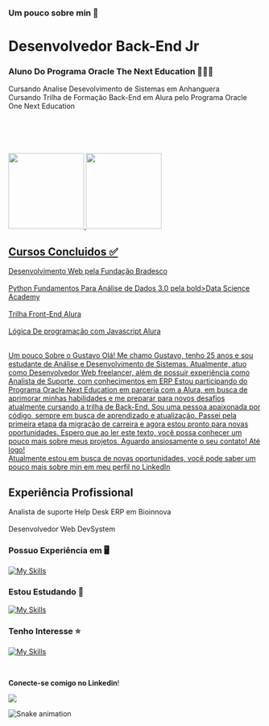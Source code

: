 ### Um pouco sobre min 🌈
<h1>Desenvolvedor Back-End Jr</h1>
<h3>Aluno Do Programa <bold>Oracle The Next Education 🚀🚀🚀</bold></h3>     
Cursando Analise Desevolvimento de Sistemas em Anhanguera <br>
Cursando Trilha de Formação Back-End em Alura pelo Programa Oracle One Next Education <br><br><br><br><br><br>
<div align="left">
    <a href="https://github.com/GustavoSilvaMarcal">
    <img height="150em" src="https://github-readme-stats.vercel.app/api?username=GustavoSilvaMarcal&show_icons=true&theme=tokyonight&include_all_commits=true&count_private=true"/>
    <img height="150em" src="https://github-readme-stats.vercel.app/api/top-langs/?username=GustavoSilvaMarcal&layout=compact&langs_count=7&theme=tokyonight"/>
</div>

<h2>Cursos Concluidos  ✅</h2>
  Desenvolvimento Web pela Fundação Bradesco <br><br>
  Python Fundamentos Para Análise de Dados 3.0 pela bold>Data Science Academy <br><br>
  Trilha Front-End Alura <br><br>
  Lógica De programação com Javascript Alura <br><br>


  Um pouco Sobre o Gustavo 
  Olá! Me chamo Gustavo, tenho 25 anos e sou estudante de Análise e Desenvolvimento de Sistemas. Atualmente, atuo como Desenvolvedor Web freelancer, além de possuir experiência como Analista de Suporte, com conhecimentos em ERP
  Estou participando do Programa Oracle Next Education em parceria com a Alura, em busca de aprimorar minhas habilidades e me preparar para novos desafios atualmente cursando a trilha de Back-End. 
  Sou uma pessoa apaixonada por código, sempre em busca de aprendizado e atualização.
  Passei pela primeira etapa da migração de carreira e agora estou pronto para novas oportunidades. Espero que ao ler este texto, você possa conhecer um pouco mais sobre meus projetos. Aguardo ansiosamente o seu contato! Até logo!  
  Atualmente estou em busca de novas oportunidades, você pode saber um pouco mais sobre min em meu perfil no  [LinkedIn](https://www.linkedin.com/in/gustavo-m-4693b4156/?original_referer=/)

<h2>Experiência Profissional</h2>
 Analista de suporte Help Desk ERP em  Bioinnova <br><br>
 Desenvolvedor Web DevSystem
  
 ###  Possuo Experiência em 🖥️

[![My Skills](https://skillicons.dev/icons?i=js,ts,html,css,react,nodejs,python,github)](https://skillicons.dev)

###  Estou Estudando   :book:

[![My Skills](https://skillicons.dev/icons?i=java,php,postgres,mysql,laravel)](https://skillicons.dev)

###  Tenho Interesse   :star:

[![My Skills](https://skills.thijs.gg/icons?i=nodejs,js,typescript,docker,java)](https://skills.thijs.gg)


<br />

**Conecte-se comigo no Linkedin**! 

[<img src="https://img.shields.io/badge/linkedin-%230077B5.svg?&style=for-the-badge&logo=linkedin&logoColor=white" />](https://br.linkedin.com/in/gustavo-m-4693b4156?trk=people-guest_people_search-card&original_referer=https%3A%2F%2Fwww.linkedin.com%2F)


![Snake animation](https://github.com/rafaballerini2/rafaballerini2/blob/output/github-contribution-grid-snake.svg)
